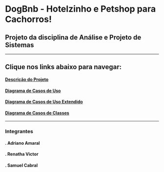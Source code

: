 # DogBnb - Hotelzinho e Petshop para Cachorros!


## Projeto da disciplina de Análise e Projeto de Sistemas

---

## Clique nos links abaixo para navegar:
#### [Descrição do Projeto](https://github.com/renathavictor/DogBnb-APS/tree/master/Descricao_do_Projeto)
#### [Diagrama de Casos de Uso](https://github.com/renathavictor/DogBnb-APS/tree/master/Diagrama_Casos_de_Uso)
#### [Diagrama de Casos de Uso Extendido](https://github.com/renathavictor/DogBnb-APS/tree/master/Diagrama_de_caso_de_uso_extendido)
#### [Diagrama de Casos de Classes](https://github.com/renathavictor/DogBnb-APS/tree/master/Diagrama_de_classes)
---

### Integrantes
#### . Adriano Amaral
#### . Renatha Victor
#### . Samuel Cabral
